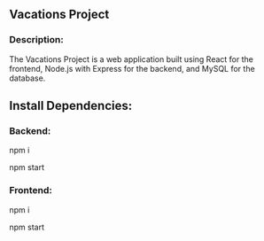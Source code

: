 ## Vacations Project

### Description:
The Vacations Project is a web application built using React for the frontend, Node.js with Express for the backend, and MySQL for the database.

## Install Dependencies:
### Backend:
npm i

npm start

### Frontend:
npm i

npm start

